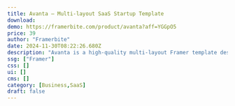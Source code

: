 ```yaml
---
title: Avanta — Multi-layout SaaS Startup Template
download: 
demo: https://framerbite.com/product/avanta?aff=YGGpO5
price: 39
author: "Framerbite"
date: 2024-11-30T08:22:26.680Z
description: "Avanta is a high-quality multi-layout Framer template designed for SaaS & startup websites. We understand the need of a modern startup website. That's the reason we have crafted 18+ unique pages that are necessary for any SaaS website. Now you can launch your website in Framer within a day."
ssg: ["Framer"]
css: []
ui: []
cms: []
category: [Business,SaaS]
draft: false
---
```

